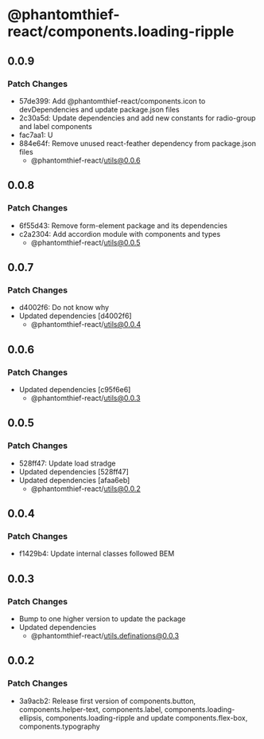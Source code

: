 # @phantomthief-react/components.loading-ripple

## 0.0.9

### Patch Changes

- 57de399: Add @phantomthief-react/components.icon to devDependencies and update package.json files
- 2c30a5d: Update dependencies and add new constants for radio-group and label components
- fac7aa1: U
- 884e64f: Remove unused react-feather dependency from package.json files
  - @phantomthief-react/utils@0.0.6

## 0.0.8

### Patch Changes

- 6f55d43: Remove form-element package and its dependencies
- c2a2304: Add accordion module with components and types
  - @phantomthief-react/utils@0.0.5

## 0.0.7

### Patch Changes

- d4002f6: Do not know why
- Updated dependencies [d4002f6]
  - @phantomthief-react/utils@0.0.4

## 0.0.6

### Patch Changes

- Updated dependencies [c95f6e6]
  - @phantomthief-react/utils@0.0.3

## 0.0.5

### Patch Changes

- 528ff47: Update load stradge
- Updated dependencies [528ff47]
- Updated dependencies [afaa6eb]
  - @phantomthief-react/utils@0.0.2

## 0.0.4

### Patch Changes

- f1429b4: Update internal classes followed BEM

## 0.0.3

### Patch Changes

- Bump to one higher version to update the package
- Updated dependencies
  - @phantomthief-react/utils.definations@0.0.3

## 0.0.2

### Patch Changes

- 3a9acb2: Release first version of components.button, components.helper-text, components.label, components.loading-ellipsis, components.loading-ripple and update components.flex-box, components.typography
